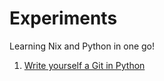 # Experiments

Learning Nix and Python in one go!

1. [Write yourself a Git in Python](https://wyag.thb.lt/)
